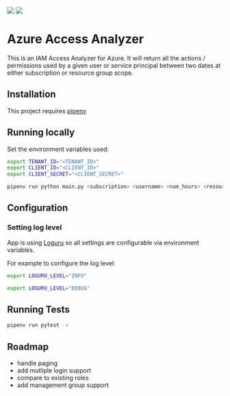 ![](https://img.shields.io/github/license/spectrum048k/AzureAccessAnalyzer)
![](https://img.shields.io/github/repo-size/spectrum048k/AzureAccessAnalyzer)

# Azure Access Analyzer

This is an IAM Access Analyzer for Azure. It will return all the actions / permissions used by a given user or service principal between two dates at either subscription or resource group scope.

## Installation

This project requires [pipenv](https://pipenv.pypa.io/en/latest/index.html)

## Running locally

Set the environment variables used:

```sh
export TENANT_ID="<TENANT_ID>"
export CLIENT_ID="<CLIENT_ID>"
export CLIENT_SECRET="<CLIENT_SECRET>"
```

```sh
pipenv run python main.py <subscription> <username> <num_hours> <resource_group_name>
```

## Configuration

### Setting log level

App is using [Loguru](https://loguru.readthedocs.io/en/stable/index.html) so all settings are configurable via environment variables.

For example to configure the log level:

```sh
export LOGURU_LEVEL="INFO"
```

```sh
export LOGURU_LEVEL="DEBUG"
```

## Running Tests

```sh
pipenv run pytest -v
```

## Roadmap

- handle paging
- add mutliple login support
- compare to existing roles
- add management group support
